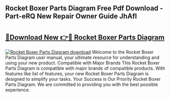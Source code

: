 ## Rocket Boxer Parts Diagram Free Pdf Download - Part-eRQ New Repair Owner Guide JhAfI

# <h2><a href="http://dfpnmgo.blite.top/?on=Rocket+Boxer+Parts+Diagram">🔗Download New 👉🔴 Rocket Boxer Parts Diagram</a></h2>

[![Rocket Boxer Parts Diagram download](https://i.imgur.com/lujVjoI.png)](http://dfpnmgo.blite.top/?on=Rocket+Boxer+Parts+Diagram)
Welcome to the Rocket Boxer Parts Diagram user manual, your ultimate resource for understanding and using your new product. Compatible with Major Brands This Rocket Boxer Parts Diagram is compatible with major brands of compatible products. With features like list of features, your new Rocket Boxer Parts Diagram is designed to simplify your tasks. Your Success is Our Priority Rocket Boxer Parts Diagram. We are committed to providing you with the best possible experience.
